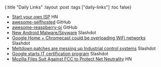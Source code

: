 {:title "Daily Links"
 :layout :post
 :tags  ["daily-links"]
 :toc false}


* [Start your own ISP](https://news.ycombinator.com/item?id=16160394) HN
* [awesome-selfhosted](https://github.com/Kickball/awesome-selfhosted) GitHub
* [awesome-reaspberry-pi](https://github.com/thibmaek/awesome-raspberry-pi) GitHub
* [New Android Malware/Spyware](https://it.slashdot.org/story/18/01/16/2025208/researchers-uncover-android-malware-with-never-before-seen-spying-capabilities) Slashdot
* [Google Home + Chromecast could be overloading WiFi networks](https://mobile.slashdot.org/story/18/01/16/2232205/google-home-and-chromecast-could-be-overloading-your-home-wi-fi) Slashdot
* [Meltdown patches are messing up Industrial control systems](https://it.slashdot.org/story/18/01/16/1726203/now-meltdown-patches-are-making-industrial-control-systems-lurch) Slashdot
* [Google starts IT certification program](https://it.slashdot.org/story/18/01/16/1519218/google-starts-certificate-program-to-fill-empty-it-jobs) Slashdot
* [Mozilla Files Suit Against FCC to Protect Net Neutrality](https://news.ycombinator.com/item?id=16163189) HN
